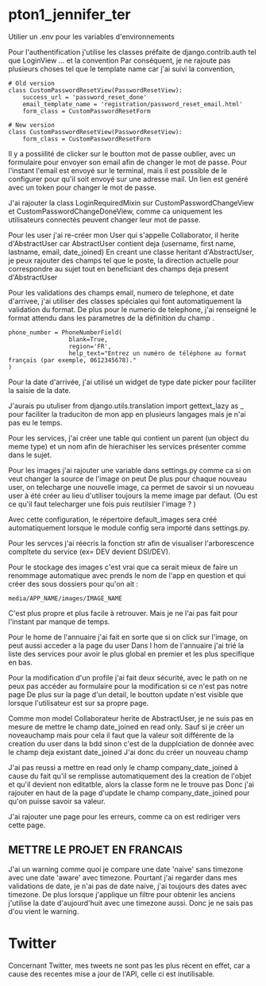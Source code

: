 # pton1_jennifer_ter

Utilier un .env pour les variables d'environnements

Pour l'authentification j'utilise les classes préfaite de django.contrib.auth tel que LoginView ... et la convention 
Par conséquent, je ne rajoute pas plusieurs choses tel que le template name car j'ai suivi la convention,


    # Old version
    class CustomPasswordResetView(PasswordResetView):
        success_url = 'password_reset_done'
        email_template_name = 'registration/password_reset_email.html'
        form_class = CustomPasswordResetForm

    # New version
    class CustomPasswordResetView(PasswordResetView):
        form_class = CustomPasswordResetForm

Il y a possiilité de clicker sur le boutton mot de passe oublier, avec un formulaire pour envoyer son email afin de changer le mot de passe.
Pour l'instant l'email est envoyé sur le terminal, mais il est possible de le configurer pour qu'il soit envoyé sur une adresse mail.
Un lien est genéré avec un token pour changer le mot de passe.

J'ai rajouter la class LoginRequiredMixin sur CustomPasswordChangeView et CustomPasswordChangeDoneView,
comme ca uniquement les utilisateurs connectés peuvent changer leur mot de passe.

Pour les user j'ai re-créer mon User qui s'appelle Collaborator, il herite d'AbstractUser car AbstractUser contient deja (username, first name, lastname, email, date_joined)
En creant une classe heritant d'AbstractUser, je peux rajouter des champs tel que le poste, la direction actuelle pour correspondre au sujet tout en beneficiant des champs deja present d'AbstractUser

Pour les validations des champs email, numero de telephone, et date d'arrivee, j'ai utiliser des classes spéciales qui font automatiquement la validation du format.
De plus pour le numerio de telephone, j'ai renseigné le format attendu dans les parametres de la définition du champ .

    phone_number = PhoneNumberField(
                     blank=True, 
                     region='FR',
                     help_text="Entrez un numéro de téléphone au format français (par exemple, 0612345678)."
    )

Pour la date d'arrivée, j'ai utilisé un widget de type date picker pour faciliter la saisie de la date.

J'aurais pu utuliser from django.utils.translation import gettext_lazy as _
 pour faciliter la traduciton de mon app en plusieurs langages mais je n'ai pas eu le temps.



Pour les services, j'ai créer une table qui contient un parent (un object du meme type) et un nom afin de hierachiser les services présenter comme dans le sujet.

Pour les images j'ai rajouter une variable dans settings.py comme ca si on veut changer la source de l'image on peut 
De plus pour chaque nouveau user, on telecharge une nouvelle image, ca permet de savoir si un novueau user à été créer au lieu d'utiliser toujours la meme image par defaut.
(Ou est ce qu'il faut telecharger une fois puis reutilsier l'image ? )

Avec cette configuration, le répertoire default_images sera créé automatiquement lorsque le module config sera importé dans settings.py.

Pour les servces j'ai réecris la fonction str afin de visualiser l'arborescence compltete du service (ex= DEV devient DSI/DEV).

Pour le stockage des images c'est vrai que ca serait mieux de faire un renommage automatique avec prends le nom de l'app en question et qui créer des sous dossiers pour qu'on ait :

    media/APP_NAME/images/IMAGE_NAME

C'est plus propre et plus facile à retrouver. Mais je ne l'ai pas fait pour l'instant par manque de temps.

Pour le home de l'annuaire j'ai fait en sorte que si on click sur l'image, on peut aussi acceder a la page du user
Dans l hom de l'annuaire j'ai trié la liste des services pour avoir le plus global en premier et les plus specifique en bas.

Pour la modification d'un profile j'ai fait deux sécurité, avec le path on ne peux pas accéder au formulaire pour la modification si ce n'est pas notre page
De plus sur la page d'un detail, le boutton update n'est visible que lorsque l'utilisateur est sur sa propre page.

Comme mon model Collaborateur herite de AbstractUser, je ne suis pas en mesure de mettre le champ date_joined en read only. 
Sauf si je créer un noveauchamp mais pour cela il faut que la valeur soit différente de la creation du user dans la bdd sinon c'est de la dupplciation de donnée avec le champ deja existant date_joined
J'ai donc du créer un nouveau champ 

J'ai pas reussi a mettre en read only le champ company_date_joined à cause du fait qu'il se remplisse automatiquement des la creation de l'objet et qu'il devient non editatble, alors la classe form ne le trouve pas 
Donc j'ai rajouter en haut de la page d'update le champ company_date_joined pour qu'on puisse savoir sa valeur. 

J'ai rajouter une page pour les erreurs, comme ca on est rediriger vers cette page.

## METTRE LE PROJET EN FRANCAIS

J'ai un warning comme quoi je compare une date 'naive' sans timezone avec une date 'aware' avec timezone.
Pourtant j'ai regarder dans mes validations de date, je n'ai pas de date naive, j'ai toujours des dates avec timezone.
De plus lorsque j'applique un filtre pour obtenir les anciens j'utilise la date d'aujourd'huit avec une timezone aussi.
Donc je ne sais pas d'ou vient le warning.


# Twitter
Concernant Twitter, mes tweets ne sont pas les plus récent en effet, car a cause des recentes mise a jour de l'API, celle ci est inutilisable.
